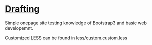 # [Drafting](http://balanceddesign.online/drafting/index.html)

Simple onepage site testing knowledge of Bootstrap3 and basic web developemnt. 

Customized LESS can be found in less/custom.custom.less
